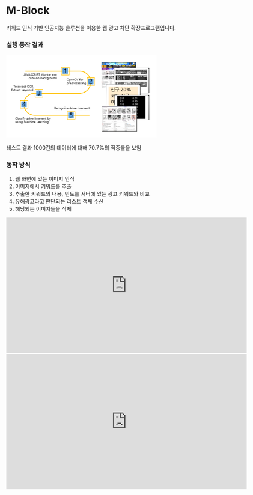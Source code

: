 # M-Block
키워드 인식 기반 인공지능 솔루션을 이용한 웹 광고 차단 확장프로그램입니다.

### 실행 동작 결과
<img src = "./2_리소스/동작구조.png" width="400px">

테스트 결과 1000건의 데이터에 대해 70.7%의 적중률을 보임

  
### 동작 방식
1. 웹 화면에 있는 이미지 인식
2. 이미지에서 키워드를 추출
3. 추출한 키워드의 내용, 빈도를 서버에 있는 광고 키워드와 비교
4. 유해광고라고 판단되는 리스트 객체 수신
5. 해당되는 이미지들을 삭제  

<iframe width="640" height="360" src="https://youtu.be/H3M9fbpcbno" gesture="media" frameborder="0" allowfullscreen=""></iframe>
<iframe width="640" height="360" src="https://www.youtube.com/embed/6Az2cNU7gUw" frameborder="0" gesture="media" allowfullscreen=""></iframe>